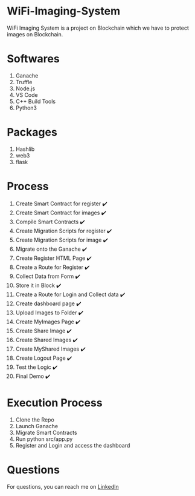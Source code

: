 # WiFi-Imaging-System
WiFi Imaging System is a project on Blockchain which we have to protect images on Blockchain.

# Softwares
1. Ganache
2. Truffle
3. Node.js
4. VS Code
5. C++ Build Tools
6. Python3

# Packages
1. Hashlib
2. web3
3. flask

# Process
1. Create Smart Contract for register ✔️
2. Create Smart Contract for images ✔️
3. Compile Smart Contracts ✔️
4. Create Migration Scripts for register ✔️
5. Create Migration Scripts for image ✔️
6. Migrate onto the Ganache ✔️
7. Create Register HTML Page ✔️
8. Create a Route for Register ✔️
9. Collect Data from Form ✔️
10. Store it in Block ✔️
11. Create a Route for Login and Collect data ✔️
12. Create dashboard page ✔️
13. Upload Images to Folder ✔️
14. Create MyImages Page ✔️
15. Create Share Image ✔️
16. Create Shared Images ✔️
17. Create MyShared Images ✔️
18. Create Logout Page ✔️
19. Test the Logic ✔️
20. Final Demo ✔️

# Execution Process
1. Clone the Repo
2. Launch Ganache
3. Migrate Smart Contracts
4. Run python src/app.py
5. Register and Login and access the dashboard

# Questions
For questions, you can reach me on <a href="https://linkedin.com/in/MadhuPIoT">LinkedIn</a> 
